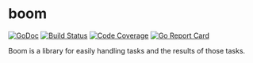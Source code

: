 boom
====

[![GoDoc](https://godoc.org/github.com/aphistic/boom?status.svg)](https://godoc.org/github.com/aphistic/boom)
[![Build Status](https://img.shields.io/travis/aphistic/boom.svg)](https://travis-ci.org/aphistic/boom)
[![Code Coverage](https://img.shields.io/codecov/c/github/aphistic/boom.svg)](http://codecov.io/github/aphistic/boom?branch=master)
[![Go Report Card](https://goreportcard.com/badge/github.com/aphistic/boom)](https://goreportcard.com/report/github.com/aphistic/boom)

Boom is a library for easily handling tasks and the results of those tasks.
